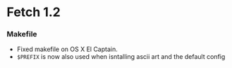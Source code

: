 # Fetch 1.2

### Makefile

- Fixed makefile on OS X El Captain.
- `$PREFIX` is now also used when isntalling ascii art and the default config
